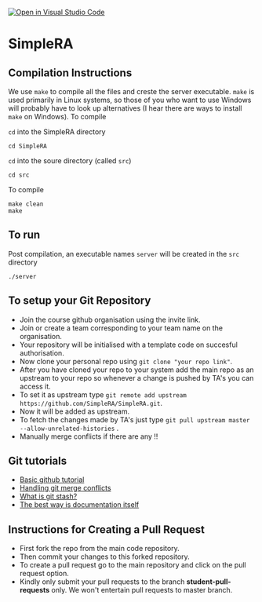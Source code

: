 [![Open in Visual Studio Code](https://classroom.github.com/assets/open-in-vscode-c66648af7eb3fe8bc4f294546bfd86ef473780cde1dea487d3c4ff354943c9ae.svg)](https://classroom.github.com/online_ide?assignment_repo_id=9069780&assignment_repo_type=AssignmentRepo)
# SimpleRA

## Compilation Instructions

We use ```make``` to compile all the files and creste the server executable. ```make``` is used primarily in Linux systems, so those of you who want to use Windows will probably have to look up alternatives (I hear there are ways to install ```make``` on Windows). To compile

```cd``` into the SimpleRA directory
```
cd SimpleRA
```
```cd``` into the soure directory (called ```src```)
```
cd src
```
To compile
```
make clean
make
```

## To run

Post compilation, an executable names ```server``` will be created in the ```src``` directory
```
./server
```
## To setup your Git Repository
- Join the course github organisation using the invite link.
- Join or create a team corresponding to your team name on the organisation.
- Your repository will be initialised with a template code on succesful authorisation.
- Now clone your personal repo using ```git clone "your repo link"```.
- After you have cloned your repo to your system add the main repo as an upstream to your repo so whenever a change is pushed by TA's you can access it.
- To set it as upstream type ```git remote add upstream https://github.com/SimpleRA/SimpleRA.git```.
- Now it will be added as upstream.
- To fetch the changes made by TA's just type ```git pull upstream master --allow-unrelated-histories``` .
- Manually merge conflicts if there are any !!


## Git tutorials
- [Basic github tutorial](https://youtu.be/SWYqp7iY_Tc)
- [Handling git merge conflicts](https://youtu.be/JtIX3HJKwfo)
- [What is git stash?](https://youtu.be/KLEDKgMmbBI)
- [The best way is documentation itself](https://docs.github.com/en)

## Instructions for Creating a Pull Request
- First fork the repo from the main code repository.
- Then commit your changes to this forked repository.
- To create a pull request go to the main repository and click on the pull request option.
- Kindly only submit your pull requests to the branch **student-pull-requests** only. We won't entertain pull requests to master branch.
